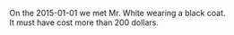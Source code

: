 On the 2015-01-01 we met Mr. White wearing a black coat.  
It must have cost more than 200 dollars.  